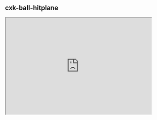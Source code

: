 ## cxk-ball-hitplane

<iframe src="https://sfmemz.github.io/cxk-ball-hitplane/" width="480" height="320">

<a href="/index.html">More Games</a>
